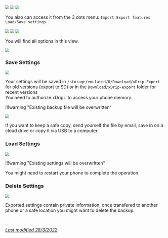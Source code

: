 <img src="../../images/hamburger_menu.png" style="zoom:75%;" />  
<img src="../../images/M-S.png" style="zoom:75%;" />  
<img src="../../images/M-S-LSS.png" style="zoom:75%;" />

You also can access it from the 3 dots menu:  `Import Export features` `Load/Save settings`

<img src="../../images/3dots_menu.png" style="zoom:75%;" />  
<img src="../../images/3DM.png" style="zoom:75%;" />  
<img src="../../images/3DM-IE.png" style="zoom:75%;" />

You will find all options in this view.

<img src="../images/M-S-LSSa.png" style="zoom:75%;" />

### Save Settings

<img src="../images/M-S-LSSb.png" style="zoom:75%;" />

Your settings will be saved in `/storage/emulated/0/Download/xDrip-Export` for old versions (export to SD) or in the `Download/xDrip-export` folder for recent versions   
You need to authorize xDrip+ to access your phone memory.  

!!!warning "Existing backup file will be overwritten"

<img src="../images/M-S-LSSe.png" style="zoom:75%;" />

If you want to keep a safe copy, send yourself  the file by email, save in on a cloud drive or copy it via USB to a computer.

### Load Settings

<img src="../images/M-S-LSSc.png" style="zoom:75%;" />

!!!warning "Existing settings will be overwritten"

You might need to restart your phone to complete the operation.

### Delete Settings

<img src="../images/M-S-LSSd.png" style="zoom:75%;" />

Exported settings contain private information, once transfered to another phone or a safe location you might want to delete the backup.

</br>

[*Last modified 28/3/2022*](https://github.com/NightscoutFoundation/xDrip/releases/tag/2022.03.27)